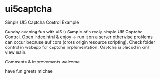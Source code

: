 # ui5captcha
Simple UI5 Captcha Control Example

Sunday evening fun with ui5 :)
Sample of a realy simple UI5 Captcha Control.
Open index.html & enjoy -> run it on a server otherwise problems can occur because auf cors (cross origin resource scripting).
Check folder control in webapp for captcha implementation.
Captcha is placed in xml view main.

Comments & improvements welcome

have fun
greetz michael
